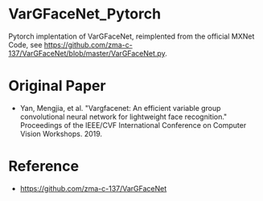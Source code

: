 # VarGFaceNet_Pytorch
Pytorch implentation of VarGFaceNet, reimplented from the official MXNet Code, see https://github.com/zma-c-137/VarGFaceNet/blob/master/VarGFaceNet.py.

# Original Paper
- Yan, Mengjia, et al. "Vargfacenet: An efficient variable group convolutional neural network for lightweight face recognition." Proceedings of the IEEE/CVF International Conference on Computer Vision Workshops. 2019.

# Reference
- https://github.com/zma-c-137/VarGFaceNet
